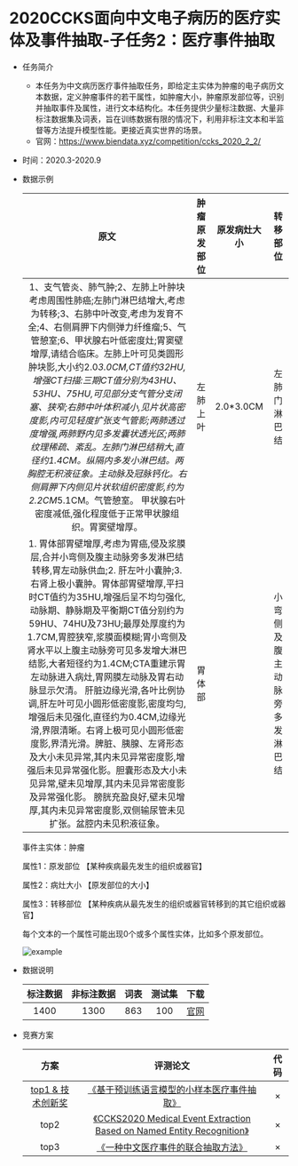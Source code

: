 # 2020CCKS面向中文电子病历的医疗实体及事件抽取-子任务2：医疗事件抽取

* 任务简介

  * 本任务为中文病历医疗事件抽取任务，即给定主实体为肿瘤的电子病历文本数据，定义肿瘤事件的若干属性，如肿瘤大小，肿瘤原发部位等，识别并抽取事件及属性，进行文本结构化。本任务提供少量标注数据、大量非标注数据集及词表，旨在训练数据有限的情况下，利用非标注文本和半监督等方法提升模型性能。更接近真实世界的场景。
  * 官网：https://www.biendata.xyz/competition/ccks_2020_2_2/

* 时间：2020.3-2020.9

* 数据示例

  |                             原文                             | 肿瘤原发部位 | 原发病灶大小 |           转移部位           |
  | :----------------------------------------------------------: | :----------: | :----------: | :--------------------------: |
  | 1、支气管炎、肺气肿;2、左肺上叶肿块考虑周围性肺癌;左肺门淋巴结增大,考虑为转移;3、右肺中叶改变,考虑为发育不全;4、右侧肩胛下内侧弹力纤维瘤;5、气管憩室;6、甲状腺右叶低密度灶;胃窦壁增厚,请结合临床。左肺上叶可见类圆形肿块影,大小约2.0*3.0CM,CT值约32HU,增强CT扫描:三期CT值分别为43HU、53HU、75HU,可见部分支气管分支闭塞、狭窄;右肺中叶体积减小,见片状高密度影,内可见轻度扩张支气管影;两肺透过度增强,两肺野内见多发囊状透光区;两肺纹理稀疏、紊乱。左肺门淋巴结稍大,直径约1.4CM。纵隔内多发小淋巴结。两胸腔无积液征象。主动脉及冠脉钙化。右侧肩胛下内侧见片状软组织密度影,约为2.2CM*5.1CM。气管憩室。    甲状腺右叶密度减低,强化程度低于正常甲状腺组织。胃窦壁增厚。 |   左肺上叶   |  2.0*3.0CM   |         左肺门淋巴结         |
  | 1. 胃体部胃壁增厚,考虑为胃癌,侵及浆膜层,合并小弯侧及腹主动脉旁多发淋巴结转移,胃左动脉供血;2. 肝左叶小囊肿;3. 右肾上极小囊肿。胃体部胃壁增厚,平扫时CT值约为35HU,增强后呈不均匀强化,动脉期、静脉期及平衡期CT值分别约为59HU、74HU及73HU;最厚处厚度约为1.7CM,胃腔狭窄,浆膜面模糊;胃小弯侧及肾水平以上腹主动脉旁可见多发增大淋巴结影,大者短径约为1.4CM;CTA重建示胃左动脉进入病灶,胃网膜左动脉及胃右动脉显示欠清。    肝脏边缘光滑,各叶比例协调,肝左叶可见小圆形低密度影,密度均匀,增强后未见强化,直径约为0.4CM,边缘光滑,界限清晰。右肾上极可见小圆形低密度影,界清光滑。脾脏、胰腺、左肾形态及大小未见异常,其内未见异常密度影,增强后未见异常强化影。胆囊形态及大小未见异常,壁未见增厚,其内未见异常密度影及异常强化影。    膀胱充盈良好,壁未见增厚,其内未见异常密度影,双侧输尿管未见扩张。盆腔内未见积液征象。 |    胃体部    |              | 小弯侧及腹主动脉旁多发淋巴结 |

  事件主实体：肿瘤  

  属性1：原发部位 【某种疾病最先发生的组织或器官】  

  属性2：病灶大小 【原发部位的大小】  

  属性3：转移部位 【某种疾病从最先发生的组织或器官转移到的其它组织或器官】  

  每个文本的一个属性可能出现0个或多个属性实体，比如多个原发部位。  

  ![example](https://www.biendata.xyz/media/competition/2020/03/26/15852184810443294123.png?raw=true)

* 数据说明

  | 标注数据 | 非标注数据 | 词表 | 测试集 |                             下载                             |
  | :------: | :--------: | :--: | :----: | :----------------------------------------------------------: |
  |   1400   |    1300    | 863  |  100   | [官网](https://www.biendata.xyz/competition/ccks_2021_clinic/data/) |

* 竞赛方案

  |                             方案                             |                           评测论文                           | 代码 |
  | :----------------------------------------------------------: | :----------------------------------------------------------: | :--: |
  | [top1 & 技术创新奖](https://www.bilibili.com/video/BV1jK4y177Ya?p=24) | [《基于预训练语言模型的小样本医疗事件抽取》](https://bj.bcebos.com/v1/conference/ccks2020/eval_paper/ccks2020_eval_paper_3_2_1.pdf) |  ×   |
  |                             top2                             | [《CCKS2020 Medical Event Extraction Based on Named Entity Recognition》](https://bj.bcebos.com/v1/conference/ccks2020/eval_paper/ccks2020_eval_paper_3_2_2.pdf) |  ×   |
  |                             top3                             | [《一种中文医疗事件的联合抽取方法》](https://bj.bcebos.com/v1/conference/ccks2020/eval_paper/ccks2020_eval_paper_3_2_3.pdf) |  ×   |

  